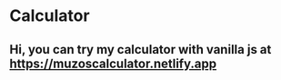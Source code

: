 # Calculator

## Hi, you can try my calculator with vanilla js at https://muzoscalculator.netlify.app
